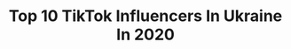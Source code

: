 ---
title: Top 10 TikTok Influencers In Ukraine In 2020
description: >-
  Find top TikTok influencers in Ukraine in 2020. Most popular hashtags: #pcz #fyp #aestheticvideo.
platform: TikTok
hits: 756
text_top: Discover the best TikTok accounts on inBeat.
text_bottom: Our database aggregates 756 TikTok influencers like this in Ukraine for you to work with.
profiles:
  - username: "lisjart"
    fullname: >-
      Евгения Лисовая
    bio: >-
      Художник illustrator 🎨 Odessa Email: allalisovaa@gmail.com
    location: "Ukraine"
    followers: 223800
    engagement: 2021
    commentsToLikes: 0.029861
    id: ckb9dg7ex0oo80j23sxh3500f
    verified: false
    hashtags: "#procreate, #art, #wipeitdownchallenge, #ipadart"
  - username: "_dreki_malfoy_"
    fullname: >-
      LOX
    bio: >-
      No bio yet
    location: "Ukraine"
    followers: 12300
    engagement: 3522
    commentsToLikes: 0.078690
    id: ckc90hbr0pw390j238mllovrs
    verified: false
    hashtags: "#loveyou, #sharethecare, #sadboy"
  - username: "pisti_edits"
    fullname: >-
      Марк Лишин
    bio: >-
      вы все ебланы. inst: nejk1t
    location: "Ukraine"
    followers: 4565
    engagement: 3219
    commentsToLikes: 0.566667
    id: ckaijm9qafko70i78p5er8axm
    verified: false
    hashtags: "#aftereffects, #editchallenge, #fortntie, #aftermovie"
  - username: "raavanantea_jaanaki"
    fullname: >-
      cute-magic
    bio: >-
      Kottayamkari💪 Medico 💜IndianArmy🖤 It is an emotion 4 the 1.3B ppl🔥 JaiHind💪
    location: "Ukraine"
    followers: 17400
    engagement: 3050
    commentsToLikes: 0.088294
    id: ckbbn7ry5bahc0j23k0ubzrrh
    verified: false
    hashtags: "#mallugirl, #mallu, #blackarmy, #medico"
  - username: "olezhka_pretty_boy"
    fullname: >-
      🅾🅻🅴🅶🇺🇦_★☠ 🇺𝐎Ł𝐄ｇ☑️🇺🇦
    bio: >-
      Простой парень Из УКРАИНЫ Цель 1000✅5000💫10000⁉️
    location: "Ukraine"
    followers: 7721
    engagement: 2686
    commentsToLikes: 0.161759
    id: ckc7cyg5bmie70j23w6lblvbb
    verified: false
    hashtags: "#100"
  - username: "selfcare_kitty"
    fullname: >-
      ✨Aesthetic for you🍼
    bio: >-
      Стараюсь для вас🤍✨ Цель - 6k🤍🐄 Подпишешся?🥥
    location: "Ukraine"
    followers: 5028
    engagement: 2424
    commentsToLikes: 0.077976
    id: ckb8zpeehff460j23mcpapi94
    verified: false
    hashtags: "#fyp, #insta, #aesthetic, #selfcare"
  - username: "_ari.su_"
    fullname: >-
      👺𝔸 𝕣 𝕚 𝕤 𝕦👺
    bio: >-
      👽🔪Ник в роблокс [ AGNI_A ] 🔪👽 🖤Роблокс🖤 💸Инст: __ari.su__💸
    location: "Ukraine"
    followers: 10900
    engagement: 2269
    commentsToLikes: 0.094945
    id: ckc9118lzqtlv0j23vvbu5w0m
    verified: false
    hashtags: ""
  - username: "danker304"
    fullname: >-
      автор 100k
    bio: >-
      Современная музыка тут переходи👉@froejd
    location: "Ukraine"
    followers: 59000
    engagement: 2177
    commentsToLikes: 0.138903
    id: ckczza15p7kqw0j239r95i2cl
    verified: false
    hashtags: "#brawlstars, #100"
  - username: "k1sses_ss"
    fullname: >-
      KISSES
    bio: >-
      Нік: NeMo K1SSES Цель : 1000👍 Цель : 2000👍 Цель : 3000👌 Цель : 4000👌
    location: "Ukraine"
    followers: 3947
    engagement: 2079
    commentsToLikes: 0.196502
    id: ckacwdwkus3cc0i78kntkipob
    verified: false
    hashtags: "#folow, #fortnite, #draw, #csbisht"
  - username: "userypqaj7f49s"
    fullname: >-
      Персик
    bio: >-
      цель:1000🔓 спасиба мне больше не нада😊
    location: "Ukraine"
    followers: 7060
    engagement: 2077
    commentsToLikes: 0.171767
    id: ckc90cjo9ppq40j23lacd8ig9
    verified: false
    hashtags: ""
---